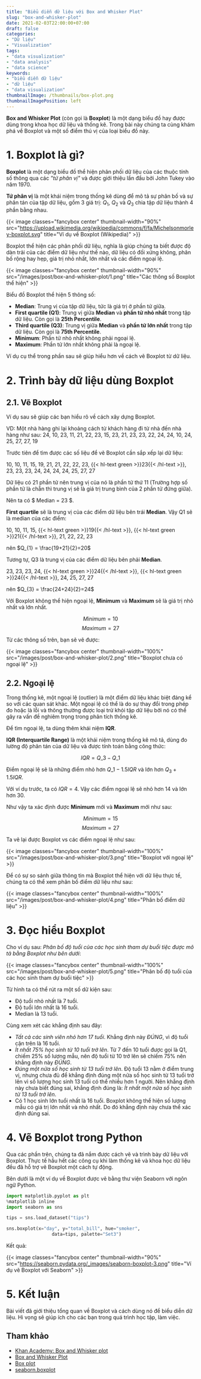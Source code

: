 ```yaml
---
title: "Biểu diễn dữ liệu với Box and Whisker Plot"
slug: "box-and-whisker-plot"
date: 2021-02-03T22:00:00+07:00
draft: false
categories:
- "Dữ liệu"
- "Visualization"
tags:
- "data visualization"
- "data analysis"
- "data science"
keywords:
- "biểu diễn dữ liệu"
- "dữ liệu"
- "data visualization"
thumbnailImage: /thumbnails/box-plot.png
thumbnailImagePosition: left
---
```


**Box and Whisker Plot** (còn gọi là **Boxplot**) là một dạng biểu đồ hay được dùng trong khoa học dữ liệu và thống kê. Trong bài này chúng ta cùng khám phá về Boxplot và một số điểm thú vị của loại biểu đồ này.

<!--more-->

<!--toc-->

# 1. Boxplot là gì?

**Boxplot** là một dạng biểu đồ thể hiện phân phối dữ liệu của các thuộc tính số thông qua các *"tứ phân vị"* và được giới thiệu lần đầu bởi John Tukey vào năm 1970.

**Tứ phân vị** là một khái niệm trong thống kê dùng để mô tả sự phân bố và sự phân tán của tập dữ liệu, gồm 3 giá trị: $Q_1$, $Q_2$ và $Q_3$ chia tập dữ liệu thành 4 phần bằng nhau.

{{< image classes="fancybox center" thumbnail-width="90%" src="https://upload.wikimedia.org/wikipedia/commons/f/fa/Michelsonmorley-boxplot.svg" title="Ví dụ về Boxplot (Wikipedia)" >}}

Boxplot thể hiện các phân phối dữ liệu, nghĩa là giúp chúng ta biết được độ dàn trải của các điểm dữ liệu như thế nào, dữ liệu có đối xứng không, phân bố rộng hay hẹp, giá trị nhỏ nhất, lớn nhất và các điểm ngoại lệ.

{{< image classes="fancybox center" thumbnail-width="90%" src="/images/post/box-and-whisker-plot/1.png" title="Các thông số Boxplot thể hiện" >}}

Biểu đồ Boxplot thể hiện 5 thông số:

- **Median**: Trung vị của tập dữ liệu, tức là giá trị ở phần tử giữa.
- **First quartile (Q1)**: Trung vị giữa **Median** và **phần tử nhỏ nhất** trong tập dữ liệu. Còn gọi là **25th Percentile**.
- **Third quartile (Q3)**: Trung vị giữa **Median** và **phần tử lớn nhất** trong tập dữ liệu. Còn gọi là **75th Percentile**.
- **Minimum**: Phần tử nhỏ nhất không phải ngoại lệ.
- **Maximum**: Phần tử lớn nhất không phải là ngoại lệ.

Ví dụ cụ thể trong phần sau sẽ giúp hiểu hơn về cách vẽ Boxplot từ dữ liệu.

# 2. Trình bày dữ liệu dùng Boxplot

## 2.1. Vẽ Boxplot

Ví dụ sau sẽ giúp các bạn hiểu rõ về cách xây dựng Boxplot.

VD: Một nhà hàng ghi lại khoảng cách từ khách hàng đi từ nhà đến nhà hàng như sau:
24, 10, 23, 11, 21, 22, 23, 15, 23, 21, 23, 23, 22, 24, 24, 10, 24, 25, 27, 27, 19

Trước tiên để tìm được các số liệu để vẽ Boxplot cần sắp xếp lại dữ liệu:

10, 10, 11, 15, 19, 21, 21, 22, 22, 23, {{< hl-text green >}}23{{< /hl-text >}}, 23, 23, 23, 24, 24, 24, 24, 25, 27, 27

Dữ liệu có 21 phần tử nên trung vị của nó là phần tử thứ 11 (Trường hợp số phần tử là chẵn thì trung vị sẽ là giá trị trung bình của 2 phần tử đứng giữa).

Nên ta có $ Median = 23 $.

**First quartile** sẽ là trung vị của các điểm dữ liệu bên trái **Median**. Vậy Q1 sẽ là median của các điểm:

10, 10, 11, 15, {{< hl-text green >}}19{{< /hl-text >}}, {{< hl-text green >}}21{{< /hl-text >}}, 21, 22, 22, 23

nên $Q_{1} = \frac{19+21}{2}=20$

Tương tự, Q3 là trung vị của các điểm dữ liệu bên phải **Median**.

23, 23, 23, 24, {{< hl-text green >}}24{{< /hl-text >}}, {{< hl-text green >}}24{{< /hl-text >}}, 24, 25, 27, 27

nên $Q_{3} = \frac{24+24}{2}=24$

Với Boxplot không thể hiện ngoại lệ, **Minimum** và **Maximum** sẽ là giá trị nhỏ nhất và lớn nhất.

$$Minimum = 10$$
$$Maximum = 27$$

Từ các thông số trên, bạn sẽ vẽ được:

{{< image classes="fancybox center" thumbnail-width="100%" src="/images/post/box-and-whisker-plot/2.png" title="Boxplot chưa có ngoại lệ" >}}


## 2.2. Ngoại lệ

Trong thống kê, một ngoại lệ (outlier) là một điểm dữ liệu khác biệt đáng kể so với các quan sát khác. Một ngoại lệ có thể là do sự thay đổi trong phép đo hoặc là lỗi và thông thường được loại trừ khỏi tập dữ liệu bởi nó có thể gây ra vấn đề nghiêm trọng trong phân tích thống kê.

Để tìm ngoại lệ, ta dùng thêm khái niệm **IQR**.

**IQR (Interquartile Range)** là một khái niệm trong thống kê mô tả, dùng đo lường độ phân tán của dữ liệu và được tính toán bằng công thức: 

$$IQR = Q\_{3} - Q\_{1}$$

Điểm ngoại lệ sẽ là những điểm nhỏ hơn $Q\_{1} - 1.5IQR$ và lớn hơn $Q_3 + 1.5IQR$.

Với ví dụ trước, ta có $IQR = 4$. Vậy các điểm ngoại lệ sẽ nhỏ hơn 14 và lớn hơn 30.

Như vậy ta xác định được **Minimum** mới và **Maximum** mới như sau:

$$Minimum = 15$$
$$Maximum = 27$$

Ta vẽ lại được Boxplot vs các điểm ngoại lệ như sau:

{{< image classes="fancybox center" thumbnail-width="100%" src="/images/post/box-and-whisker-plot/3.png" title="Boxplot với ngoại lệ" >}}

Để có sự so sánh giữa thông tin mà Boxplot thể hiện với dữ liệu thực tế, chúng ta có thể xem phân bố điểm dữ liệu như sau:

{{< image classes="fancybox center" thumbnail-width="100%" src="/images/post/box-and-whisker-plot/4.png" title="Phân bố điểm dữ liệu" >}}

# 3. Đọc hiểu Boxplot

Cho ví dụ sau: *Phân bố độ tuổi của các học sinh tham dự buổi tiệc được mô tả bằng Boxplot như bên dưới*:

{{< image classes="fancybox center" thumbnail-width="100%" src="/images/post/box-and-whisker-plot/5.png" title="Phân bố độ tuổi của các học sinh tham dự buổi tiệc" >}}

Từ hình ta có thể rút ra một số dữ kiện sau:

- Độ tuổi nhỏ nhất là 7 tuổi.
- Độ tuổi lớn nhất là 16 tuổi.
- Median là 13 tuổi.

Cùng xem xét các khẳng định sau đây:

- *Tất cả các sinh viên nhỏ hơn 17 tuổi*. Khẳng định này *ĐÚNG*, vì độ tuổi cận trên là 16 tuổi.
- *Ít nhất 75% học sinh từ 10 tuổi trở lên*. Từ 7 đến 10 tuổi được gọi là Q1, chiếm 25% số lượng mẫu, nên độ tuổi từ 10 trở lên sẽ chiếm 75% nên khẳng định này *ĐÚNG*.
- *Đúng một nửa số học sinh từ 13 tuổi trở lên*. Độ tuổi 13 nằm ở điểm trung vị, nhưng chưa đủ để khẳng định đúng một nửa số học sinh từ 13 tuổi trở lên vì số lượng học sinh 13 tuổi có thể nhiều hơn 1 người. Nên khẳng định này chưa biết đúng sai, khẳng định đúng là: *Ít nhất một nửa số học sinh từ 13 tuổi trở lên*.
- Có 1 học sinh lớn tuổi nhất là 16 tuổi. Boxplot không thể hiện số lượng mẫu có giá trị lớn nhất và nhỏ nhất. Do đó khẳng định này chưa thể xác định đúng sai. 

# 4. Vẽ Boxplot trong Python

Qua các phần trên, chúng ta đã nắm được cách vẽ và trình bày dữ liệu với Boxplot. Thực tế hầu hết các công cụ khi làm thống kê và khoa học dữ liệu đều đã hỗ trợ vẽ Boxplot một cách tự động. 

Bên dưới là một ví dụ về Boxplot được vẽ bằng thư viện Seaborn với ngôn ngữ Python.

```python
import matplotlib.pyplot as plt 
%matplotlib inline 
import seaborn as sns

tips = sns.load_dataset("tips")

sns.boxplot(x="day", y="total_bill", hue="smoker",
                 data=tips, palette="Set3")
```

Kết quả:

{{< image classes="fancybox center" thumbnail-width="90%" src="https://seaborn.pydata.org/_images/seaborn-boxplot-3.png" title="Ví dụ vẽ Boxplot với Seaborn" >}}

# 5. Kết luận

Bài viết đã giới thiệu tổng quan về Boxplot và cách dùng nó để biểu diễn dữ liệu. Hi vọng sẽ giúp ích cho các bạn trong quá trình học tập, làm việc.

## Tham khảo

- [Khan Academy: Box and Whisker plot](https://www.khanacademy.org/math/statistics-probability/summarizing-quantitative-data#box-whisker-plots)
- [Box and Whisker Plot](https://datavizcatalogue.com/methods/box_plot.html)
- [Box plot](https://en.wikipedia.org/wiki/Box_plot)
- [seaborn.boxplot](https://seaborn.pydata.org/generated/seaborn.boxplot.html#seaborn.boxplot)
